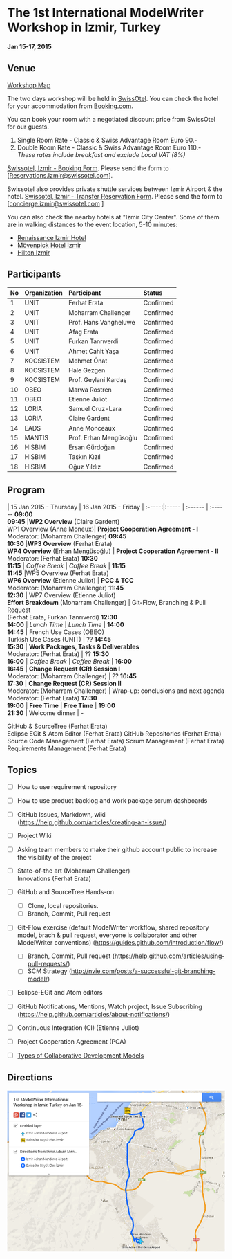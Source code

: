 The 1st International ModelWriter Workshop in Izmir, Turkey
===
**Jan 15-17, 2015**

Venue
---
[Workshop Map](https://www.google.com/maps/d/viewer?mid=z3T2wGQj_Uvw.k7fX60C9jOuM)

The two days workshop will be held in [SwissOtel](http://www.swissotel.com/hotels/izmir/). You can check the hotel for your accommodation from [Booking.com](http://www.booking.com/hotel/tr/swissotel-grand-efes-izmir.en-gb.html). 

You can book your room with a negotiated discount price from SwissOtel for our guests. 

 1. Single Room Rate - Classic & Swiss Advantage Room Euro 90.-  
 2. Double Room Rate - Classic & Swiss Advantage Room Euro 110.-  
*These rates include breakfast and exclude Local VAT (8%)*

[Swissotel, Izmir - Booking Form](https://github.com/ModelWriter/Workshops/raw/master/Documents/Reservation_Form_for_Swissotel_Izmir.docx). Please send the form to [Reservations.Izmir@swissotel.com]. 

Swissotel also provides private shuttle services between Izmir Airport & the hotel. [Swissotel, Izmir - Transfer Reservation Form](https://github.com/ModelWriter/Workshops/raw/master/Documents/Transfer_Form_for_Swissotel_Izmir.docx). Please send the form to [concierge.izmir@swissotel.com ]

You can also check the nearby hotels at "Izmir City Center". Some of them are in walking distances to the event location, 5-10 minutes:
* [Renaissance Izmir Hotel](http://www.booking.com/hotel/tr/renaissance-izmir.en-gb.html)
* [Mövenpick Hotel Izmir](http://www.booking.com/hotel/tr/movenpick-izmir.en-gb.html)
* [Hilton Izmir](http://www.booking.com/hotel/tr/hilton-izmir.en-gb.html)


Participants
---

No | Organization  | Participant |Status
:-- | :------ | :--- | :---
1 | UNIT | Ferhat Erata | Confirmed
2 | UNIT | Moharram Challenger | Confirmed
3 | UNIT | Prof. Hans Vangheluwe | Confirmed
4 | UNIT | Afag Erata | Confirmed
5 | UNIT | Furkan Tanrıverdi | Confirmed
6 | UNIT | Ahmet Cahit Yaşa | Confirmed
7 | KOCSISTEM | Mehmet Önat | Confirmed
8 | KOCSISTEM | Hale Gezgen | Confirmed
9 | KOCSISTEM | Prof. Geylani Kardaş | Confirmed
10 | OBEO | Marwa Rostren | Confirmed
11 | OBEO | Etienne Juliot | Confirmed
12 | LORIA | Samuel Cruz-Lara | Confirmed
13 | LORIA | Claire Gardent | Confirmed
14 | EADS | Anne Monceaux  | Confirmed
15 | MANTIS | Prof. Erhan Mengüsoğlu  | Confirmed
16 | HISBIM | Ersan Gürdoğan | Confirmed
17 | HISBIM | Taşkın Kızıl | Confirmed
18 | HISBIM | Oğuz Yıldız | Confirmed

Program
-----

 | 15 Jan 2015 - Thursday | 16 Jan 2015 - Friday |
:-----:|:----- | :------ | :------
**09:00<br>09:45** |**WP2 Overview** (Claire Gardent)<br>WP1 Overview (Anne Moneux)|  **Project Cooperation Agreement - I**<br> Moderator: (Moharram Challenger) 
**09:45<br>10:30** |**WP3 Overview** (Ferhat Erata)<br>**WP4 Overview** (Erhan Mengüsoğlu) | **Project Cooperation Agreement - II**<br> Moderator: (Ferhat Erata)
**10:30<br>11:15** | _Coffee Break_ |  _Coffee Break_ |
**11:15<br>11:45** |WP5 Overview (Ferhat Erata)<br> **WP6 Overview** (Etienne Juliot) | **PCC & TCC** <br>Moderator: (Moharram Challenger) 
**11:45<br>12:30** | WP7 Overview (Etienne Juliot)<br> **Effort Breakdown** (Moharram Challenger) | Git-Flow, Branching & Pull Request <br> (Ferhat Erata, Furkan Tanrıverdi) 
**12:30<br>14:00** | _Lunch Time_ | _Lunch Time_ |
**14:00<br>14:45** | French Use Cases (OBEO) <br> Turkish Use Cases (UNIT) | ??
**14:45<br>15:30** | **Work Packages, Tasks & Deliverables**<br>Moderator: (Ferhat Erata) | ??
**15:30<br>16:00** | _Coffee Break_ | _Coffee Break_ |
**16:00<br>16:45** | **Change Request (CR) Session I**<br> Moderator: (Moharram Challenger) | ??
**16:45<br>17:30** | **Change Request (CR) Session II**<br>Moderator: (Moharram Challenger) |  Wrap-up: conclusions and next agenda <br> Moderator: (Ferhat Erata)
**17:30<br>19:00** | **Free Time** | **Free Time** |
**19:00<br>21:30** | Welcome dinner | -

GitHub & SourceTree (Ferhat Erata)<br> Eclipse EGit & Atom Editor (Ferhat Erata)
GitHub Repositories (Ferhat Erata) <br>Source Code Management (Ferhat Erata) 
Scrum Management (Ferhat Erata) <br>Requirements Management (Ferhat Erata) 

Topics
---
* [ ] How to use requirement repository
* [ ] How to use product backlog and work package scrum dashboards
* [ ] GitHub Issues, Markdown, wiki (https://help.github.com/articles/creating-an-issue/)
* [ ] Project Wiki
* [ ] Asking team members to make their github account public to increase the visibility of the project
* [ ] State-of-the art (Moharram Challenger)<br>Innovations (Ferhat Erata) 
* [ ] GitHub and SourceTree Hands-on
  * [ ] Clone, local repositories.
  * [ ] Branch, Commit, Pull request
* [ ] Git-Flow exercise (default ModelWriter workflow, shared repository model, brach & pull request, everyone is collaborator and other ModelWriter conventions) (https://guides.github.com/introduction/flow/)
  * [ ] Branch, Commit, Pull request (https://help.github.com/articles/using-pull-requests/)
  * [ ] SCM Strategy (http://nvie.com/posts/a-successful-git-branching-model/)
* [ ] Eclipse-EGit and Atom editors
* [ ] GitHub Notifications, Mentions, Watch project, Issue Subscribing (https://help.github.com/articles/about-notifications/)
* [ ] Continuous Integration (CI) (Etienne Juliot)
* [ ] Project Cooperation Agreement (PCA)
* [ ] [Types of Collaborative Development Models](https://help.github.com/articles/using-pull-requests/#types-of-collaborative-development-models)



Directions
---

![<img src="http://www.google.com.au/images/nav_logo7.png">](https://raw.githubusercontent.com/ModelWriter/Workshops/master/Documents/Workshop_Map.png)

